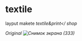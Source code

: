 # textile
layput makete <i>textile&print</ shop

Original ![Снимок экрана (333)](https://github.com/Rustam200391/teckstyle/assets/88620625/0df945b5-93a6-4a80-af87-a944978b4ae3)
